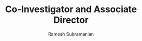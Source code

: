---
layout: post
title: Co-Investigator and Associate Director
author: Ramesh Subramanian
school: Louisiana State University, School of Veterinary Medicine
project-type: TestElement
image: "subramanian_ramesh.jpg"
categories: project-investigator
email: ramji@lsu.edu
phone: 
zip: 70803
city: Baton Rouge
state: Louisiana
link: https://www.lsu.edu/vetmed/faculty/subramanian.php
---